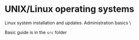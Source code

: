 # UNIX/Linux operating systems

Linux system installation and updates. Administration basics \

Basic guide is in the `src` folder